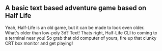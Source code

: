 ## A basic text based adventure game based on Half Life

Yeah, Half-Life is an old game, but it can be made to look even older. What's older than low-poly 3d? Text! Thats right, Half-Life CLI to coming to a terminal near you! So grab that old computer of yours, fire up that clunky CRT box monitor and get playing!
